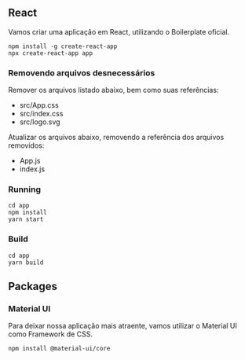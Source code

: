 ## React

Vamos criar uma aplicação em React, utilizando o Boilerplate oficial.

```
npm install -g create-react-app
npx create-react-app app
```

### Removendo arquivos desnecessários
Remover os arquivos listado abaixo, bem como suas referências: 
- src/App.css
- src/index.css
- src/logo.svg

Atualizar os arquivos abaixo, removendo a referência dos arquivos removidos:
- App.js
- index.js


### Running
```
cd app
npm install
yarn start
```

### Build
```
cd app
yarn build
```


## Packages

### Material UI

Para deixar nossa aplicação mais atraente, vamos utilizar o Material UI como Framework de CSS.

```
npm install @material-ui/core
```